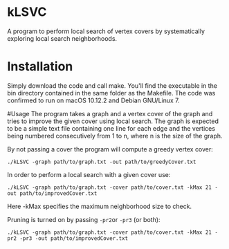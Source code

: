 # kLSVC
A program to perform local search of vertex covers by systematically exploring local search neighborhoods.

# Installation
Simply download the code and call make. You'll find the executable in the bin directory contained in the same folder as the Makefile. The code was confirmed to run on macOS 10.12.2 and Debian GNU/Linux 7.

#Usage
The program takes a graph and a vertex cover of the graph and tries to improve the given cover using local search. The graph is expected to be a simple text file containing one line for each edge and the vertices being numbered consecutively from 1 to n, where n is the size of the graph.

By not passing a cover the program will compute a greedy vertex cover:

```./kLSVC -graph path/to/graph.txt -out path/to/greedyCover.txt```

In order to perform a local search with a given cover use:

```./kLSVC -graph path/to/graph.txt -cover path/to/cover.txt -kMax 21 -out path/to/improvedCover.txt```

Here -kMax specifies the maximum neighborhood size to check.

Pruning is turned on by passing `-pr2`or `-pr3` (or both):

```./kLSVC -graph path/to/graph.txt -cover path/to/cover.txt -kMax 21 -pr2 -pr3 -out path/to/improvedCover.txt```
